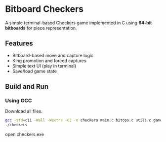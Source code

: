 # Bitboard Checkers

A simple terminal-based Checkers game implemented in C using **64-bit bitboards** for piece representation.

## Features
- Bitboard-based move and capture logic  
- King promotion and forced captures  
- Simple text UI (play in terminal)  
- Save/load game state  

## Build and Run


### Using GCC
Download all files.
```bash
gcc -std=c11 -Wall -Wextra -O2 -o checkers main.c bitops.c utils.c game.c ui.c save.c
./checkers
```
open checkers.exe

